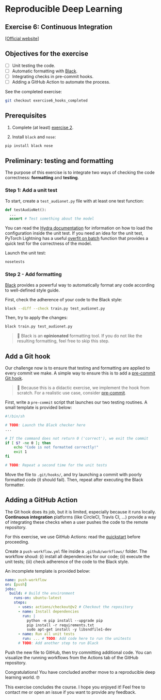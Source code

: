 # Reproducible Deep Learning
## Exercise 6: Continuous Integration
[[Official website](https://www.sscardapane.it/teaching/reproducibledl/)]

## Objectives for the exercise

- [ ] Unit testing the code.
- [ ] Automatic formatting with [Black](https://github.com/psf/black).
- [ ] Integrating checks in pre-commit hooks.
- [ ] Adding a GitHub Action to automate the process.

See the completed exercise:

```bash
git checkout exercise6_hooks_completed
```

## Prerequisites

1. Complete (at least) [exercise 2](https://github.com/sscardapane/reprodl2021/tree/exercise2_hydra).
   
2. Install `black` and `nose`:

```bash
pip install black nose
```

## Preliminary: testing and formatting

The purpose of this exercise is to integrate two ways of checking the code correctness: **formatting** and **testing**. 

### Step 1: Add a unit test

To start, create a `test_audionet.py` file with at least one test function:

```python
def testAudioNet():
  ...
  assert # Test something about the model
```

You can read the [Hydra documentation](https://hydra.cc/docs/next/advanced/unit_testing/) for information on how to load the configuration inside the unit test. If you need an idea for the unit test, PyTorch Lightning has a useful [overfit on batch](https://pytorch-lightning.readthedocs.io/en/latest/common/debugging.html#make-model-overfit-on-subset-of-data) function that provides a quick test for the correctness of the model. 

Launch the unit test:

```bash
nosetests
```

### Step 2 - Add formatting

[Black](https://github.com/psf/black) provides a powerful way to automatically format any code according to well-defined style guide.

First, check the adherence of your code to the Black style:

```bash
black --diff --check train.py test_audionet.py
```

Then, try to apply the changes:

```bash
black train.py test_audionet.py
```

> :speech_balloon: Black is an **opinionated** formatting tool. If you do not like the resulting formatting, feel free to skip this step.

## Add a Git hook

Our challenge now is to ensure that testing and formatting are applied to every commit we make. A simple way to ensure this is to add a [pre-commit Git hook](https://git-scm.com/book/en/v2/Customizing-Git-Git-Hooks).

> :speech_balloon: Because this is a didactic exercise, we implement the hook from scratch. For a realistic use case, consider [pre-commit](https://pre-commit.com/).

First, write a `pre-commit` script that launches our two testing routines. A small template is provided below:

```bash
#!/bin/sh

# TODO: Launch the Black checker here
...

# If the command does not return 0 ('correct'), we exit the commit
if [ $? -ne 0 ]; then
	echo "Code is not formatted correctly!"
	exit 1
fi

# TODO: Repeat a second time for the unit tests
```

Move the file to `.git/hooks/`, and try launching a commit with poorly formatted code (it should fail). Then, repeat after executing the Black formatter.

## Adding a GitHub Action

The Git hook does its job, but it is limited, especially because it runs locally. **Continuous integration** platforms (like CircleCI, Travis CI, ...) provide a way of integrating these checks when a user pushes the code to the remote repository.

For this exercise, we use GitHub Actions: read the [quickstart](https://docs.github.com/en/actions/quickstart) before proceeding.

Create a `push-workflow.yml` file inside a `.github/workflows/` folder. The workflow shoud: (i) install all dependencies for our code; (ii) execute the unit tests; (iii) check adherence of the code to the Black style.

An incomplete template is provided below:

```yaml
name: push-workflow
on: [push]
jobs:
  build: # Build the environment
    runs-on: ubuntu-latest
    steps:
      - uses: actions/checkout@v2 # Checkout the repository
      - name: Install dependencies
        run: |
          python -m pip install --upgrade pip
          pip install -r requirements.txt
          sudo apt-get install -y libsndfile1-dev
      - name: Run all unit tests 
        run: ... # TODO: Add code here to run the unitests
      # TODO: Add another step to run Black
```

Push the new file to GitHub, then try committing additional code. You can visualize the running workflows from the Actions tab of the GitHub repository.

Congratulations! You have concluded another move to a reproducible deep learning world. :nerd_face:

This exercise concludes the course. I hope you enjoyed it! Feel free to contact me or open an issue if you want to provide any feedback.
